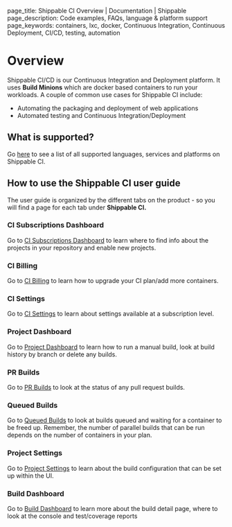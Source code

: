 page_title: Shippable CI Overview | Documentation | Shippable
page_description: Code examples, FAQs, language & platform support
page_keywords: containers, lxc, docker, Continuous Integration, Continuous Deployment, CI/CD, testing, automation

# Overview

Shippable CI/CD is our Continuous Integration and Deployment platform. It uses **Build Minions** which are docker based containers to run your workloads. A couple of common use cases for Shippable CI include:

-  Automating the packaging and deployment of web applications
-  Automated testing and Continuous Integration/Deployment

## What is supported?

Go [here](supported_services.md) to see a list of all supported languages, services and platforms on Shippable CI.

## How to use the Shippable CI user guide

The user guide is organized by the different tabs on the product - so you will find a page for each tab under **Shippable CI.**

### CI Subscriptions Dashboard

Go to [CI Subscriptions Dashboard](ci_dashboard) to learn where to find info about the projects in your repository and enable new projects.

### CI Billing

Go to [CI Billing](ci_billing) to learn how to upgrade your CI plan/add more containers.

### CI Settings

Go to [CI Settings](ci_settings) to learn about settings available at a subscription level.

### Project Dashboard

Go to [Project Dashboard](project_dashboard) to learn how to run a manual build, look at build history by branch or delete any builds.

### PR Builds

Go to [PR Builds](pr_builds) to look at the status of any pull request builds.

### Queued Builds

Go to [Queued Builds](queued_builds) to look at builds queued and waiting for a container to be freed up. Remember, the number of parallel builds that can be run depends on the number of containers in your plan.

### Project Settings

Go to [Project Settings](project_settings) to learn about the build configuration that can be set up within the UI.

### Build Dashboard

Go to [Build Dashboard](build_dashboard) to learn more about the build detail page, where to look at the console and test/coverage reports




